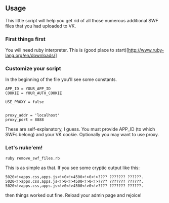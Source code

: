 ## Usage

This little script will help you get rid of all those numerous additional SWF files that you had uploaded to VK. 

### First things first

You will need ruby interpreter. This is (good place to start)[http://www.ruby-lang.org/en/downloads/]

### Customize your script

In the beginning of the file you'll see some constants. 

	APP_ID = YOUR_APP_ID
	COOKIE = YOUR_AUTH_COOKIE
	
	USE_PROXY = false
	
	
	proxy_addr = 'localhost'
	proxy_port = 8888

These are self-explanatory, I guess. You must provide APP_ID (to which SWFs belong) and your VK cookie. Optionally you may want to use proxy.

### Let's nuke'em!

	ruby remove_swf_files.rb
	
This is as simple as that. If you see some cryptic output like this:

	5020<!>apps.css,apps.js<!>0<!>4500<!>0<!>???? ??????? ??????.
	5020<!>apps.css,apps.js<!>0<!>4500<!>0<!>???? ??????? ??????.
	5020<!>apps.css,apps.js<!>0<!>4500<!>0<!>???? ??????? ??????.

then things worked out fine. Reload your admin page and rejoice!